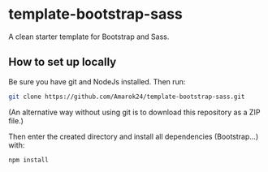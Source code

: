 # template-bootstrap-sass
A clean starter template for Bootstrap and Sass.

## How to set up locally
Be sure you have git and NodeJs installed. Then run:

```sh
git clone https://github.com/Amarok24/template-bootstrap-sass.git
```

(An alternative way without using git is to download this repository as a ZIP file.)

Then enter the created directory and install all dependencies (Bootstrap...) with:
```sh
npm install
```
